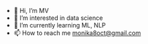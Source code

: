 - 👋 Hi, I’m MV
- 👀 I’m interested in data science
- 🌱 I’m currently learning ML, NLP
- 📫 How to reach me monika8oct@gmail.com

<!---
moni8/moni8 is a ✨ special ✨ repository because its `README.md` (this file) appears on your GitHub profile.
You can click the Preview link to take a look at your changes.
--->
